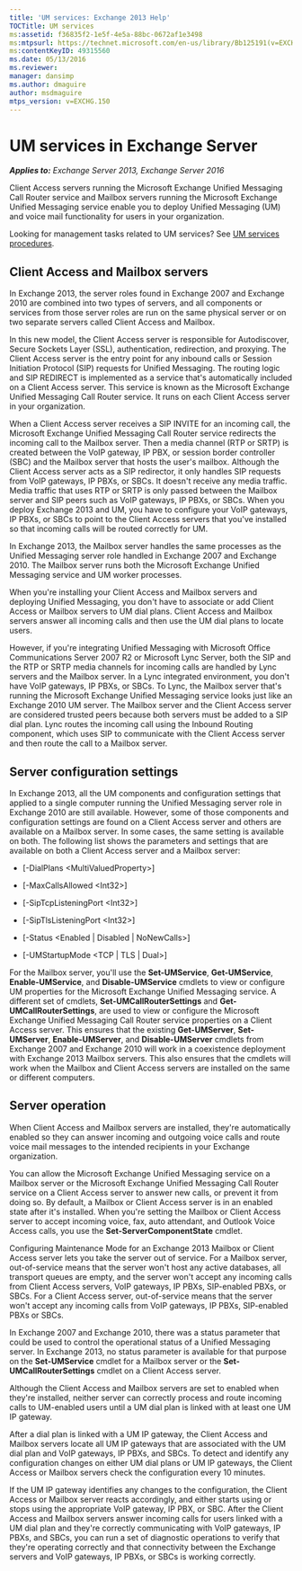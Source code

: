 ```yaml
---
title: 'UM services: Exchange 2013 Help'
TOCTitle: UM services
ms:assetid: f36835f2-1e5f-4e5a-88bc-0672af1e3498
ms:mtpsurl: https://technet.microsoft.com/en-us/library/Bb125191(v=EXCHG.150)
ms:contentKeyID: 49315560
ms.date: 05/13/2016
ms.reviewer: 
manager: dansimp
ms.author: dmaguire
author: msdmaguire
mtps_version: v=EXCHG.150
---
```


# UM services in Exchange Server

_**Applies to:** Exchange Server 2013, Exchange Server 2016_

Client Access servers running the Microsoft Exchange Unified Messaging Call Router service and Mailbox servers running the Microsoft Exchange Unified Messaging service enable you to deploy Unified Messaging (UM) and voice mail functionality for users in your organization.

Looking for management tasks related to UM services? See [UM services procedures](um-services-procedures-exchange-2013-help.md).

## Client Access and Mailbox servers

In Exchange 2013, the server roles found in Exchange 2007 and Exchange 2010 are combined into two types of servers, and all components or services from those server roles are run on the same physical server or on two separate servers called Client Access and Mailbox.

In this new model, the Client Access server is responsible for Autodiscover, Secure Sockets Layer (SSL), authentication, redirection, and proxying. The Client Access server is the entry point for any inbound calls or Session Initiation Protocol (SIP) requests for Unified Messaging. The routing logic and SIP REDIRECT is implemented as a service that's automatically included on a Client Access server. This service is known as the Microsoft Exchange Unified Messaging Call Router service. It runs on each Client Access server in your organization.

When a Client Access server receives a SIP INVITE for an incoming call, the Microsoft Exchange Unified Messaging Call Router service redirects the incoming call to the Mailbox server. Then a media channel (RTP or SRTP) is created between the VoIP gateway, IP PBX, or session border controller (SBC) and the Mailbox server that hosts the user's mailbox. Although the Client Access server acts as a SIP redirector, it only handles SIP requests from VoIP gateways, IP PBXs, or SBCs. It doesn't receive any media traffic. Media traffic that uses RTP or SRTP is only passed between the Mailbox server and SIP peers such as VoIP gateways, IP PBXs, or SBCs. When you deploy Exchange 2013 and UM, you have to configure your VoIP gateways, IP PBXs, or SBCs to point to the Client Access servers that you've installed so that incoming calls will be routed correctly for UM.

In Exchange 2013, the Mailbox server handles the same processes as the Unified Messaging server role handled in Exchange 2007 and Exchange 2010. The Mailbox server runs both the Microsoft Exchange Unified Messaging service and UM worker processes.

When you're installing your Client Access and Mailbox servers and deploying Unified Messaging, you don't have to associate or add Client Access or Mailbox servers to UM dial plans. Client Access and Mailbox servers answer all incoming calls and then use the UM dial plans to locate users.

However, if you're integrating Unified Messaging with Microsoft Office Communications Server 2007 R2 or Microsoft Lync Server, both the SIP and the RTP or SRTP media channels for incoming calls are handled by Lync servers and the Mailbox server. In a Lync integrated environment, you don't have VoIP gateways, IP PBXs, or SBCs. To Lync, the Mailbox server that's running the Microsoft Exchange Unified Messaging service looks just like an Exchange 2010 UM server. The Mailbox server and the Client Access server are considered trusted peers because both servers must be added to a SIP dial plan. Lync routes the incoming call using the Inbound Routing component, which uses SIP to communicate with the Client Access server and then route the call to a Mailbox server.

## Server configuration settings

In Exchange 2013, all the UM components and configuration settings that applied to a single computer running the Unified Messaging server role in Exchange 2010 are still available. However, some of those components and configuration settings are found on a Client Access server and others are available on a Mailbox server. In some cases, the same setting is available on both. The following list shows the parameters and settings that are available on both a Client Access server and a Mailbox server:

- \[-DialPlans \<MultiValuedProperty\>\]

- \[-MaxCallsAllowed \<Int32\>\]

- \[-SipTcpListeningPort \<Int32\>\]

- \[-SipTlsListeningPort \<Int32\>\]

- \[-Status \<Enabled | Disabled | NoNewCalls\>\]

- \[-UMStartupMode \<TCP | TLS | Dual\>\]

For the Mailbox server, you'll use the **Set-UMService**, **Get-UMService**, **Enable-UMService**, and **Disable-UMService** cmdlets to view or configure UM properties for the Microsoft Exchange Unified Messaging service. A different set of cmdlets, **Set-UMCallRouterSettings** and **Get-UMCallRouterSettings**, are used to view or configure the Microsoft Exchange Unified Messaging Call Router service properties on a Client Access server. This ensures that the existing **Get-UMServer**, **Set-UMServer**, **Enable-UMServer**, and **Disable-UMServer** cmdlets from Exchange 2007 and Exchange 2010 will work in a coexistence deployment with Exchange 2013 Mailbox servers. This also ensures that the cmdlets will work when the Mailbox and Client Access servers are installed on the same or different computers.

## Server operation

When Client Access and Mailbox servers are installed, they're automatically enabled so they can answer incoming and outgoing voice calls and route voice mail messages to the intended recipients in your Exchange organization.

You can allow the Microsoft Exchange Unified Messaging service on a Mailbox server or the Microsoft Exchange Unified Messaging Call Router service on a Client Access server to answer new calls, or prevent it from doing so. By default, a Mailbox or Client Access server is in an enabled state after it's installed. When you're setting the Mailbox or Client Access server to accept incoming voice, fax, auto attendant, and Outlook Voice Access calls, you use the **Set-ServerComponentState** cmdlet.

Configuring Maintenance Mode for an Exchange 2013 Mailbox or Client Access server lets you take the server out of service. For a Mailbox server, out-of-service means that the server won't host any active databases, all transport queues are empty, and the server won't accept any incoming calls from Client Access servers, VoIP gateways, IP PBXs, SIP-enabled PBXs, or SBCs. For a Client Access server, out-of-service means that the server won't accept any incoming calls from VoIP gateways, IP PBXs, SIP-enabled PBXs or SBCs.

In Exchange 2007 and Exchange 2010, there was a status parameter that could be used to control the operational status of a Unified Messaging server. In Exchange 2013, no status parameter is available for that purpose on the **Set-UMService** cmdlet for a Mailbox server or the **Set-UMCallRouterSettings** cmdlet on a Client Access server.

Although the Client Access and Mailbox servers are set to enabled when they're installed, neither server can correctly process and route incoming calls to UM-enabled users until a UM dial plan is linked with at least one UM IP gateway.

After a dial plan is linked with a UM IP gateway, the Client Access and Mailbox servers locate all UM IP gateways that are associated with the UM dial plan and VoIP gateways, IP PBXs, and SBCs. To detect and identify any configuration changes on either UM dial plans or UM IP gateways, the Client Access or Mailbox servers check the configuration every 10 minutes.

If the UM IP gateway identifies any changes to the configuration, the Client Access or Mailbox server reacts accordingly, and either starts using or stops using the appropriate VoIP gateway, IP PBX, or SBC. After the Client Access and Mailbox servers answer incoming calls for users linked with a UM dial plan and they're correctly communicating with VoIP gateways, IP PBXs, and SBCs, you can run a set of diagnostic operations to verify that they're operating correctly and that connectivity between the Exchange servers and VoIP gateways, IP PBXs, or SBCs is working correctly.
